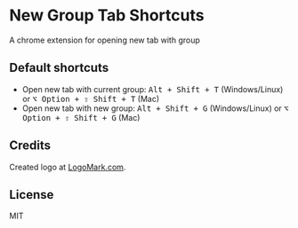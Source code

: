 # New Group Tab Shortcuts

A chrome extension for opening new tab with group

## Default shortcuts
* Open new tab with current group: <kbd>Alt + Shift + T</kbd> (Windows/Linux) or <kbd>⌥ Option + ⇧ Shift + T</kbd> (Mac)
* Open new tab with new group: <kbd>Alt + Shift + G</kbd> (Windows/Linux) or <kbd>⌥ Option + ⇧ Shift + G</kbd> (Mac)

## Credits

Created logo at [LogoMark.com](https://logomakr.com/).

## License

MIT
